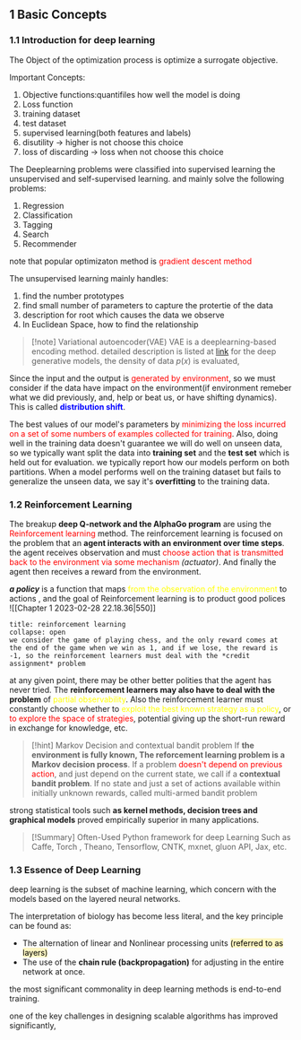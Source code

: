 ## 1 Basic Concepts 
### 1.1 Introduction for deep learning 
The Object of the optimization process is optimize a surrogate objective. 

Important Concepts: 
1. Objective functions:quantifiles how well the model is doing 
2. Loss function 
3. training dataset
4. test dataset
5. supervised learning(both features and labels)
6. disutility -> higher is not choose this choice 
7. loss of discarding -> loss when not choose this choice 


The Deeplearning problems were classified into  supervised learning the unsupervised and self-supervised learning. and mainly solve the following problems: 
1. Regression  
2. Classification 
3. Tagging 
4. Search 
5. Recommender 

note that popular optimizaton  method is <mark style="background: transparent; color: red">gradient descent method</mark> 

The unsupervised learning mainly handles:
1. find the number prototypes 
2. find small number of parameters  to capture the protertie of the data
3. description for root which causes the data we observe 
4. In Euclidean Space, how to find the relationship  

> [!note] Variational autoencoder(VAE)
> VAE is a deeplearning-based encoding method. 
> detailed description is listed at [link](https://blog.csdn.net/sikh_0529/article/details/126939381 )
> for the deep generative models, the  density of data $p(x)$ is evaluated, 

Since the input and the output is <mark style="background: transparent; color: red">generated by environment</mark>, so we must consider if the data have impact on the environment(if environment remeber what we did previously, and, help or beat us, or have shifting dynamics). This is called <b><mark style="background: transparent; color: blue">distribution shift</mark></b>. 

The best values of our model's parameters by <mark style="background: transparent; color: red">minimizing the loss incurred on a set of some numbers of  examples collected for training</mark>. Also, doing well in the training data doesn't guarantee we will do well on unseen data, so we typically want split the data into **training set** and the **test set** which is held out for evaluation. we typically report how our models perform on both partitions. When a model performs well on the training dataset but fails to generalize the unseen data, we say it's **overfitting** to the training data.


### 1.2 Reinforcement Learning 
The breakup **deep Q-network and the AlphaGo program** are using the <mark style="background: transparent; color: red">Reinforcement learning</mark> method. The reinforcement learning is focused on the problem that an **agent interacts with an environment over time steps**. the agent receives observation and must <mark style="background: transparent; color: red">choose action that is transmitted back to the environment via some mechanism</mark> *(actuator)*. And finally the agent then receives a reward from the environment.

***a policy*** is a function that maps<mark style="background: transparent; color: yellow"> from the observation of the environment</mark> to actions , and the goal of Reinforcement learning is to product good polices  
![[Chapter 1 2023-02-28 22.18.36|550]]

`````ad-example 
title: reinforcement learning 
collapse: open
we consider the game of playing chess, and the only reward comes at the end of the game when we win as 1, and if we lose, the reward is -1, so the reinforcement learners must deal with the *credit assignment* problem 
`````

at any given point, there may be other better polities that the agent has never tried. The **reinforcement learners may also have to deal with the problem** of <mark style="background: transparent; color: yellow">partial observability</mark>. Also the reinforcement learner must constantly choose whether to <mark style="background: transparent; color: yellow">exploit the best known strategy as a policy</mark>, or <mark style="background: transparent; color: red">to explore the space of strategies</mark>, potential giving up the short-run reward in exchange for knowledge, etc. 

> [!hint] Markov Decision and contextual bandit problem
> If **the environment is fully known, The reforcement  learning problem is a Markov decision process**.
> If a problem <mark style="background: transparent; color: red">doesn't depend on previous action</mark>, and just depend on the current state, we call if a **contextual bandit problem**. 
> If no state and  just a set of  actions available within initially unknown rewards, called multi-armed bandit problem 

strong statistical tools such **as kernel methods, decision trees and graphical models** proved empirically superior in many applications. 

> [!Summary] Often-Used Python framework for deep Learning 
> Such as Caffe,  Torch , Theano, Tensorflow, CNTK, mxnet, gluon API, Jax, etc. 

### 1.3 Essence of Deep Learning 
deep learning is the subset of machine learning, which concern with the models based on the layered neural networks. 

The interpretation of biology has become less literal, and the key principle can be found as:
- The alternation of linear and Nonlinear processing units <mark style="background: #FFF3A3A6;">(referred to as layers)</mark>
- The use of the **chain rule (backpropagation)** for adjusting in the entire network at once. 

the most significant commonality in deep learning methods is end-to-end training. 

one of the key challenges in designing scalable algorithms has improved significantly, 
